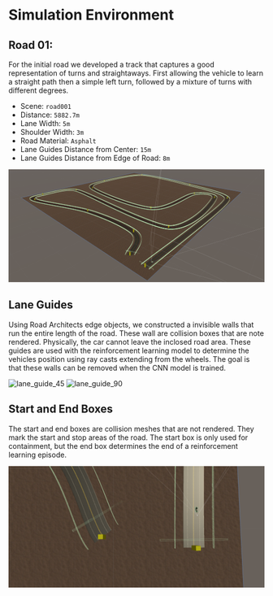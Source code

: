 # Simulation Environment

## Road 01:
For the initial road we developed a track that captures a good representation of turns and straightaways. First allowing the vehicle to learn a straight path then a simple left turn, followed by a mixture of turns with different degrees. 
* Scene: `road001`
* Distance: `5882.7m`
* Lane Width: `5m`
* Shoulder Width: `3m`
* Road Material: `Asphalt`
* Lane Guides Distance from Center: `15m`
* Lane Guides Distance from Edge of Road: `8m`

![road001](images/road001.png) 

## Lane Guides
Using Road Architects edge objects, we constructed a invisible walls that run the entire length of the road. These wall are collision boxes that are note rendered. Physically, the car cannot leave the inclosed road area. These guides are used with the reinforcement learning model to determine the vehicles position using ray casts extending from the wheels. The goal is that these walls can be removed when the CNN model is trained.

![lane_guide_45](images/lane_guide_45.png)
![lane_guide_90](images/lane_guide_90.png)

## Start and End Boxes
The start and end boxes are collision meshes that are not rendered. They mark the start and stop areas of the road. The start box is only used for containment, but the end box determines the end of a reinforcement learning episode.

![start_end_boxes](images/start_end_boxes.png) 